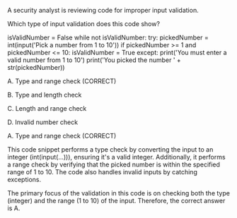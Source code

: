 A security analyst is reviewing code for improper input validation.   
 
Which type of input validation does this code show? 
 
isValidNumber = False 
while not isValidNumber: 
try: 
pickedNumber = int(input('Pick a number from 1 to 10')) 
if pickedNumber >= 1 and pickedNumber <= 10: 
 isValidNumber = True 
except: 
print('You must enter a valid number from 1 to 10') 
print('You picked the number ' + str(pickedNumber)) 
 
A. Type and range check  (CORRECT)

B. Type and length check

C. Length and range check

D. Invalid number check


A. Type and range check (CORRECT)

This code snippet performs a type check by converting the input to an integer (int(input(...))), ensuring it's a valid integer. Additionally, it performs a range check by verifying that the picked number is within the specified range of 1 to 10. The code also handles invalid inputs by catching exceptions.

The primary focus of the validation in this code is on checking both the type (integer) and the range (1 to 10) of the input. Therefore, the correct answer is A.
